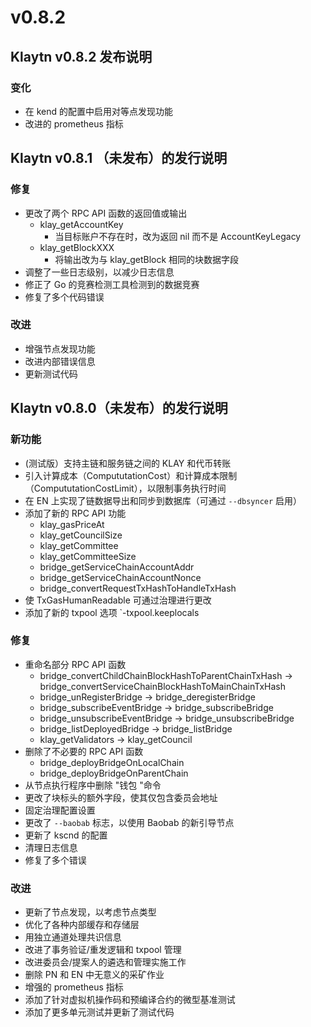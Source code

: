 # v0.8.2

## Klaytn v0.8.2 发布说明

### 变化<a id="changes"></a>

- 在 kend 的配置中启用对等点发现功能
- 改进的 prometheus 指标

## Klaytn v0.8.1 （未发布）的发行说明

### 修复<a id="fixes"></a>

- 更改了两个 RPC API 函数的返回值或输出
  - klay_getAccountKey
    - 当目标账户不存在时，改为返回 nil 而不是 AccountKeyLegacy
  - klay_getBlockXXX
    - 将输出改为与 klay_getBlock 相同的块数据字段
- 调整了一些日志级别，以减少日志信息
- 修正了 Go 的竞赛检测工具检测到的数据竞赛
- 修复了多个代码错误

### 改进<a id="improvements"></a>

- 增强节点发现功能
- 改进内部错误信息
- 更新测试代码

## Klaytn v0.8.0（未发布）的发行说明

### 新功能<a id="new-features"></a>

- (测试版）支持主链和服务链之间的 KLAY 和代币转账
- 引入计算成本（CompututationCost）和计算成本限制（CompututationCostLimit），以限制事务执行时间
- 在 EN 上实现了链数据导出和同步到数据库（可通过 `--dbsyncer` 启用）
- 添加了新的 RPC API 功能
  - klay_gasPriceAt
  - klay_getCouncilSize
  - klay_getCommittee
  - klay_getCommitteeSize
  - bridge_getServiceChainAccountAddr
  - bridge_getServiceChainAccountNonce
  - bridge_convertRequestTxHashToHandleTxHash
- 使 TxGasHumanReadable 可通过治理进行更改
- 添加了新的 txpool 选项 \`-txpool.keeplocals

### 修复<a id="fixes"></a>

- 重命名部分 RPC API 函数
  - bridge_convertChildChainBlockHashToParentChainTxHash -> bridge_convertServiceChainBlockHashToMainChainTxHash
  - bridge_unRegisterBridge -> bridge_deregisterBridge
  - bridge_subscribeEventBridge -> bridge_subscribeBridge
  - bridge_unsubscribeEventBridge -> bridge_unsubscribeBridge
  - bridge_listDeployedBridge -> bridge_listBridge
  - klay_getValidators -> klay_getCouncil
- 删除了不必要的 RPC API 函数
  - bridge_deployBridgeOnLocalChain
  - bridge_deployBridgeOnParentChain
- 从节点执行程序中删除 "钱包 "命令
- 更改了块标头的额外字段，使其仅包含委员会地址
- 固定治理配置设置
- 更改了 `--baobab` 标志，以使用 Baobab 的新引导节点
- 更新了 kscnd 的配置
- 清理日志信息
- 修复了多个错误

### 改进<a id="improvements"></a>

- 更新了节点发现，以考虑节点类型
- 优化了各种内部缓存和存储层
- 用独立通道处理共识信息
- 改进了事务验证/重发逻辑和 txpool 管理
- 改进委员会/提案人的遴选和管理实施工作
- 删除 PN 和 EN 中无意义的采矿作业
- 增强的 prometheus 指标
- 添加了针对虚拟机操作码和预编译合约的微型基准测试
- 添加了更多单元测试并更新了测试代码

